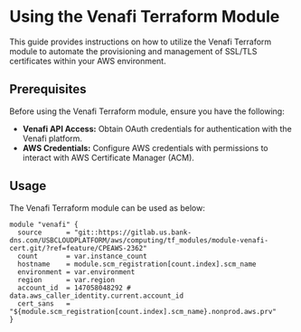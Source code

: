 # Using the Venafi Terraform Module

This guide provides instructions on how to utilize the Venafi Terraform module to automate the provisioning and management of SSL/TLS certificates within your AWS environment.

## Prerequisites

Before using the Venafi Terraform module, ensure you have the following:

- **Venafi API Access:** Obtain OAuth credentials for authentication with the Venafi platform.
- **AWS Credentials:** Configure AWS credentials with permissions to interact with AWS Certificate Manager (ACM).
  
## Usage

The Venafi Terraform module can be used as below:

```hcl
module "venafi" {
  source      = "git::https://gitlab.us.bank-dns.com/USBCLOUDPLATFORM/aws/computing/tf_modules/module-venafi-cert.git/?ref=feature/CPEAWS-2362"
  count       = var.instance_count
  hostname    = module.scm_registration[count.index].scm_name
  environment = var.environment
  region      = var.region
  account_id  = 147058048292 # data.aws_caller_identity.current.account_id
  cert_sans   = "${module.scm_registration[count.index].scm_name}.nonprod.aws.prv"
}


